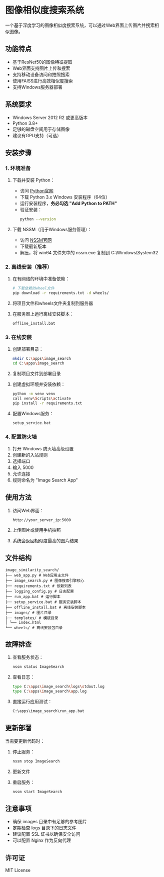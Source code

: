# 图像相似度搜索系统

一个基于深度学习的图像相似度搜索系统，可以通过Web界面上传图片并搜索相似图像。

## 功能特点

- 基于ResNet50的图像特征提取
- Web界面支持图片上传和搜索
- 支持移动设备访问和拍照搜索
- 使用FAISS进行高效相似度搜索
- 支持Windows服务器部署

## 系统要求

- Windows Server 2012 R2 或更高版本
- Python 3.8+
- 足够的磁盘空间用于存储图像
- 建议有GPU支持（可选）

## 安装步骤

### 1. 环境准备

1. 下载并安装 Python：
   - 访问 [Python官网](https://www.python.org/downloads/windows/)
   - 下载 Python 3.x Windows 安装程序（64位）
   - 运行安装程序，**务必勾选 "Add Python to PATH"**
   - 验证安装：
     ```bash
     python --version
     ```

2. 下载 NSSM（用于Windows服务管理）：
   - 访问 [NSSM官网](https://nssm.cc/download)
   - 下载最新版本
   - 解压，将 win64 文件夹中的 nssm.exe 复制到 C:\Windows\System32

### 2. 离线安装（推荐）

1. 在有网络的环境中准备依赖：
   ```bash
   # 下载依赖的wheel文件
   pip download -r requirements.txt -d wheels/
   ```

2. 将项目文件和wheels文件夹复制到服务器

3. 在服务器上运行离线安装脚本：
   ```bash
   offline_install.bat
   ```

### 3. 在线安装

1. 创建部署目录：
   ```bash
   mkdir C:\apps\image_search
   cd C:\apps\image_search
   ```

2. 复制项目文件到部署目录

3. 创建虚拟环境并安装依赖：
   ```bash
   python -m venv venv
   call venv\Scripts\activate
   pip install -r requirements.txt
   ```

4. 配置Windows服务：
   ```bash
   setup_service.bat
   ```

### 4. 配置防火墙

1. 打开 Windows 防火墙高级设置
2. 创建新的入站规则
3. 选择端口
4. 输入 5000
5. 允许连接
6. 规则命名为 "Image Search App"

## 使用方法

1. 访问Web界面：
   ```
   http://your_server_ip:5000
   ```

2. 上传图片或使用手机拍照
3. 系统会返回相似度最高的图片结果

## 文件结构

```
image_similarity_search/
├── web_app.py # Web应用主文件
├── image_search.py # 图像搜索引擎核心
├── requirements.txt # 依赖列表
├── logging_config.py # 日志配置
├── run_app.bat # 运行脚本
├── setup_service.bat # 服务安装脚本
├── offline_install.bat # 离线安装脚本
├── images/ # 图片目录
├── templates/ # 模板目录
│ └── index.html
└── wheels/ # 离线安装包目录
```
## 故障排查

1. 查看服务状态：
   ```bash
   nssm status ImageSearch
   ```

2. 查看日志：
   ```bash
   type C:\apps\image_search\logs\stdout.log
   type C:\apps\image_search\app.log
   ```

3. 直接运行应用测试：
   ```bash
   C:\apps\image_search\run_app.bat
   ```

## 更新部署

当需要更新代码时：

1. 停止服务：
   ```bash
   nssm stop ImageSearch
   ```

2. 更新文件

3. 重启服务：
   ```bash
   nssm start ImageSearch
   ```

## 注意事项

- 确保 images 目录中有足够的参考图片
- 定期检查 logs 目录下的日志文件
- 建议配置 SSL 证书以确保安全访问
- 可以配置 Nginx 作为反向代理

## 许可证

MIT License